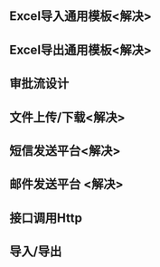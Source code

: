 ## Excel导入通用模板<解决>

## Excel导出通用模板<解决>

## 审批流设计

## 文件上传/下载<解决>

## 短信发送平台<解决>

## 邮件发送平台 <解决>

## 接口调用Http

## 导入/导出